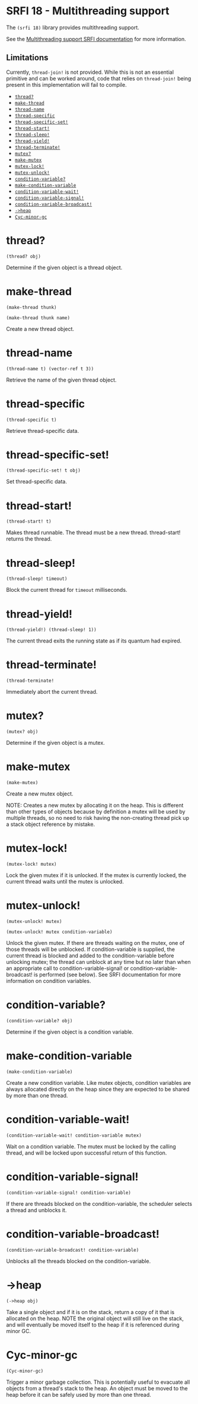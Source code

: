 # SRFI 18 - Multithreading support

The `(srfi 18)` library provides multithreading support. 

See the [Multithreading support SRFI documentation](http://srfi.schemers.org/srfi-18/srfi-18.html) for more information.

## Limitations

Currently, ``thread-join!`` is not provided. While this is not an essential
primitive and can be worked around, code that relies on ``thread-join!`` being
present in this implementation will fail to compile.

- [`thread?`](#thread)
- [`make-thread`](#make-thread)
- [`thread-name`](#thread-name)
- [`thread-specific`](#thread-specific)
- [`thread-specific-set!`](#thread-specific-set)
- [`thread-start!`](#thread-start)
- [`thread-sleep!`](#thread-sleep)
- [`thread-yield!`](#thread-yield)
- [`thread-terminate!`](#thread-terminate)
- [`mutex?`](#mutex)
- [`make-mutex`](#make-mutex) 
- [`mutex-lock!`](#mutex-lock)
- [`mutex-unlock!`](#mutex-unlock)
- [`condition-variable?`](#condition-variable)
- [`make-condition-variable`](#make-condition-variable)
- [`condition-variable-wait!`](#condition-variable-wait)
- [`condition-variable-signal!`](#condition-variable-signal)
- [`condition-variable-broadcast!`](#condition-variable-broadcast)
- [`->heap`](#-heap)
- [`Cyc-minor-gc`](#cyc-minor-gc)

# thread?

    (thread? obj) 

Determine if the given object is a thread object.

# make-thread

    (make-thread thunk)

    (make-thread thunk name)

Create a new thread object.

# thread-name

    (thread-name t) (vector-ref t 3))

Retrieve the name of the given thread object.

# thread-specific

    (thread-specific t)

Retrieve thread-specific data.

# thread-specific-set!

    (thread-specific-set! t obj)

Set thread-specific data.

# thread-start!

    (thread-start! t)

Makes thread runnable. The thread must be a new thread. thread-start! returns the thread.

# thread-sleep!

    (thread-sleep! timeout)

Block the current thread for `timeout` milliseconds.

# thread-yield!

    (thread-yield!) (thread-sleep! 1))

The current thread exits the running state as if its quantum had expired.

# thread-terminate!

    (thread-terminate!

Immediately abort the current thread.

# mutex?

    (mutex? obj)

Determine if the given object is a mutex.

# make-mutex 

    (make-mutex)

Create a new mutex object.

NOTE: Creates a new mutex by allocating it on the heap. This is different than other types of objects because by definition a mutex will be used by multiple threads, so no need to risk having the non-creating thread pick up a stack object reference by mistake.

# mutex-lock! 

    (mutex-lock! mutex)

Lock the given mutex if it is unlocked.  If the mutex is currently locked, the current thread waits until the mutex is unlocked.

# mutex-unlock!

    (mutex-unlock! mutex)

    (mutex-unlock! mutex condition-variable)

Unlock the given mutex. If there are threads waiting on the mutex, one of those threads will be unblocked. If condition-variable is supplied, the current thread is blocked and added to the condition-variable before unlocking mutex; the thread can unblock at any time but no later than when an appropriate call to condition-variable-signal! or condition-variable-broadcast! is performed (see below). See SRFI documentation for more information on condition variables.

# condition-variable?

    (condition-variable? obj)

Determine if the given object is a condition variable.

# make-condition-variable

    (make-condition-variable)

Create a new condition variable. Like mutex objects, condition variables are always allocated directly on the heap since they are expected to be shared by more than one thread.

# condition-variable-wait!

    (condition-variable-wait! condition-variable mutex)

Wait on a condition variable. The mutex must be locked by the calling thread, and will be locked upon successful return of this function.

# condition-variable-signal!

    (condition-variable-signal! condition-variable)

If there are threads blocked on the condition-variable, the scheduler selects a thread and unblocks it.

# condition-variable-broadcast!

    (condition-variable-broadcast! condition-variable)

Unblocks all the threads blocked on the condition-variable.

# ->heap

    (->heap obj)

Take a single object and if it is on the stack, return a copy of it that is allocated on the heap. NOTE the original object will still live on the stack, and will eventually be moved itself to the heap if it is referenced during minor GC.

# Cyc-minor-gc

    (Cyc-minor-gc)

Trigger a minor garbage collection.  This is potentially useful to evacuate all objects from a thread's stack to the heap. An object must be moved to the heap before it can be safely used by more than one thread.

